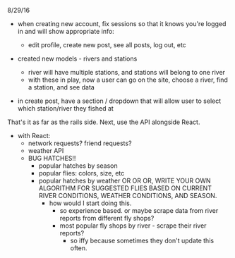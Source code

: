 8/29/16
  - when creating new account, fix sessions so that it knows you're logged in and will show appropriate info:
    - edit profile, create new post, see all posts, log out, etc

  - created new models - rivers and stations
    - river will have multiple stations, and stations will belong to one river
    - with these in play, now a user can go on the site, choose a river, find a station, and see data

  - in create post, have a section / dropdown that will allow user to select which station/river they fished at


That's it as far as the rails side.
Next, use the API alongside React.
  - with React:
    - network requests? friend requests?
    - weather API
    - BUG HATCHES!!
      - popular hatches by season
      - popular flies: colors, size, etc
      - popular hatches by weather
      OR OR OR, WRITE YOUR OWN ALGORITHM FOR SUGGESTED FLIES BASED ON CURRENT RIVER CONDITIONS, WEATHER CONDITIONS, AND SEASON.
        - how would I start doing this.
           - so experience based. or maybe scrape data from river reports from different fly shops?
            - most popular fly shops by river - scrape their river reports?
              - so iffy because sometimes they don't update this often.
